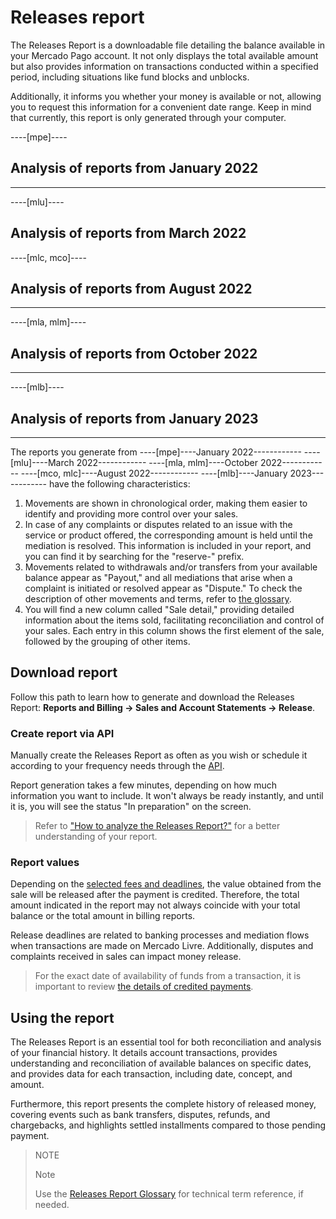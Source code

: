 # Releases report

The Releases Report is a downloadable file detailing the balance available in your Mercado Pago account. It not only displays the total available amount but also provides information on transactions conducted within a specified period, including situations like fund blocks and unblocks.

Additionally, it informs you whether your money is available or not, allowing you to request this information for a convenient date range. Keep in mind that currently, this report is only generated through your computer.

----[mpe]----
## Analysis of reports from January 2022
------------
----[mlu]----
## Analysis of reports from March 2022
----[mlc, mco]----
## Analysis of reports from August 2022
------------
----[mla, mlm]----
## Analysis of reports from October 2022
------------
----[mlb]----
## Analysis of reports from January 2023
------------

The reports you generate from ----[mpe]----January 2022------------  ----[mlu]----March 2022------------ ----[mla, mlm]----October 2022------------  ----[mco, mlc]----August 2022------------ ----[mlb]----January 2023------------ have the following characteristics:

1. Movements are shown in chronological order, making them easier to identify and providing more control over your sales.
2. In case of any complaints or disputes related to an issue with the service or product offered, the corresponding amount is held until the mediation is resolved. This information is included in your report, and you can find it by searching for the "reserve-" prefix.
3. Movements related to withdrawals and/or transfers from your available balance appear as "Payout," and all mediations that arise when a complaint is initiated or resolved appear as "Dispute." To check the description of other movements and terms, refer to [the glossary](/developers/en/docs/checkout-pro/additional-content/reports/released-money/report-use).
4. You will find a new column called "Sale detail," providing detailed information about the items sold, facilitating reconciliation and control of your sales. Each entry in this column shows the first element of the sale, followed by the grouping of other items.

## Download report

Follow this path to learn how to generate and download the Releases Report:
**Reports and Billing -> Sales and Account Statements -> Release**.

### Create report via API

Manually create the Releases Report as often as you wish or schedule it according to your frequency needs through the [API](/developers/en/docs/checkout-pro/additional-content/reports/released-money/api).

Report generation takes a few minutes, depending on how much information you want to include. It won't always be ready instantly, and until it is, you will see the status "In preparation" on the screen.

> Refer to ["How to analyze the Releases Report?"](https://www.mercadopago.com.br/ajuda/28771) for a better understanding of your report.

### Report values

Depending on the [selected fees and deadlines](https://www.mercadopago.com.br/settings/release-options), the value obtained from the sale will be released after the payment is credited. Therefore, the total amount indicated in the report may not always coincide with your total balance or the total amount in billing reports.

Release deadlines are related to banking processes and mediation flows when transactions are made on Mercado Livre. Additionally, disputes and complaints received in sales can impact money release.

> For the exact date of availability of funds from a transaction, it is important to review [the details of credited payments](https://www.mercadopago.com.br/activities/balance).

## Using the report

The Releases Report is an essential tool for both reconciliation and analysis of your financial history. It details account transactions, provides understanding and reconciliation of available balances on specific dates, and provides data for each transaction, including date, concept, and amount.

Furthermore, this report presents the complete history of released money, covering events such as bank transfers, disputes, refunds, and chargebacks, and highlights settled installments compared to those pending payment.

> NOTE
>
> Note
>
> Use the [Releases Report Glossary](https://www.mercadopago.com.br/developers/en/docs/checkout-pro/additional-content/reports/released-money/report-use) for technical term reference, if needed.